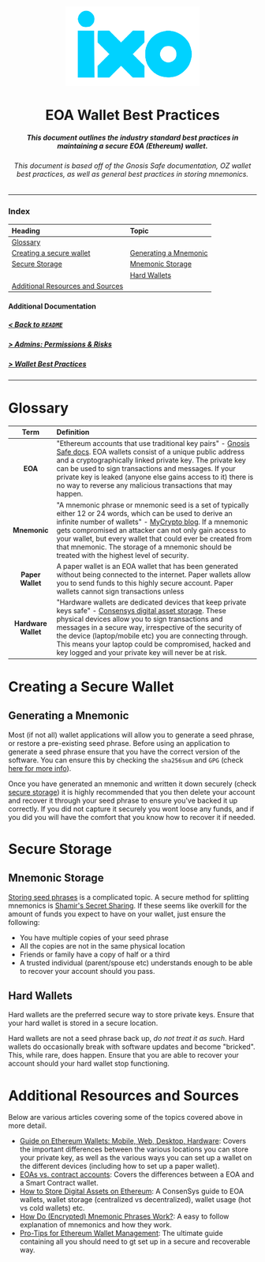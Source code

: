 <div align="center">
    <img src="./logo.png"/>
    <h1>EOA Wallet Best Practices</h1>
    <h5>
        This document outlines the industry standard best practices in maintaining a secure EOA (Ethereum) wallet.
    </h5>
    <h6>
        This document is based off of the Gnosis Safe documentation, OZ wallet best practices, as well as general best practices in storing mnemonics. 
    </h6>
</div>

---
### Index 

| Heading | Topic | 
|:--------|:------|
| [Glossary](#glossary) | | 
| [Creating a secure wallet](#creating-a-secure-wallet) | [Generating a Mnemonic](#generating-a-mnemonic)
| [Secure Storage](#secure-storage) | [Mnemonic Storage](#mnemonic-storage)
| |[Hard Wallets](#hard-wallets) | 
| [Additional Resources and Sources](#additional-resources-and-sources) |

#### Additional Documentation

##### [< Back to `README`](../README.md)
##### [> Admins: Permissions & Risks](./resources/admin_permissions_and_risks.md)
##### [> Wallet Best Practices](./wallet_best_practices.md)

---

# Glossary

| Term | Definition |
|:-----:|:-----------|
| **EOA** | "Ethereum accounts that use traditional key pairs" - [Gnosis Safe docs](https://docs.gnosis.io/safe/docs/intro_accounts/#eoas). EOA wallets consist of a unique public address and a cryptographically linked private key. The private key can be used to sign transactions and messages. If your private key is leaked (anyone else gains access to it) there is no way to reverse any malicious transactions that may happen. |
| **Mnemonic** | "A mnemonic phrase or mnemonic seed is a set of typically either 12 or 24 words, which can be used to derive an infinite number of wallets" - [MyCrypto blog](https://support.mycrypto.com/general-knowledge/cryptography/how-do-mnemonic-phrases-work#:~:text=A%20mnemonic%20phrase%20or%20mnemonic,an%20infinite%20number%20of%20wallets.&text=In%20the%20Ethereum%20ecosystem%2C%20mnemonic,following%20the%20BIP%2032%20spec.). If a mnemonic gets compromised an attacker can not only gain access to your wallet, but every wallet that could ever be created from that mnemonic. The storage of a mnemonic should be treated with the highest level of security. |
| **Paper Wallet** | A paper wallet is an EOA wallet that has been generated without being connected to the internet. Paper wallets allow you to send funds to this highly secure account. Paper wallets cannot sign transactions unless  |
| **Hardware Wallet** | "Hardware wallets are dedicated devices that keep private keys safe" - [Consensys digital asset storage](https://media.consensys.net/how-to-store-digital-assets-on-ethereum-a2bfdcf66bd0). These physical devices allow you to sign transactions and messages in a secure way, irrespective of the security of the device (laptop/mobile etc) you are connecting through. This means your laptop could be compromised, hacked and key logged and your private key will never be at risk. |

# Creating a Secure Wallet

## Generating a Mnemonic 
Most (if not all) wallet applications will allow you to generate a seed phrase, or restore a pre-existing seed phrase. Before using an application to generate a seed phrase ensure that you have the correct version of the software. You can ensure this by checking the `sha256sum` and `GPG` (check [here for more info](https://silentcicero.gitbooks.io/pro-tips-for-ethereum-wallet-management/content/introduction/dangers.html)).

Once you have generated an mnemonic and written it down securely (check [secure storage](#secure-storage)) it is highly recommended that you then delete your account and recover it through your seed phrase to ensure you've backed it up correctly. If you did not capture it securely you wont loose any funds, and if you did you will have the comfort that you know how to recover it if needed. 

# Secure Storage 

## Mnemonic Storage
[Storing seed phrases](https://silentcicero.gitbooks.io/pro-tips-for-ethereum-wallet-management/content/password-management/storing-seeds-and-passwords.html) is a complicated topic. A secure method for splitting mnemonics is [Shamir's Secret Sharing](https://en.wikipedia.org/wiki/Shamir%27s_Secret_Sharing). If these seems like overkill for the amount of funds you expect to have on your wallet, just ensure the following:
* You have multiple copies of your seed phrase
* All the copies are not in the same physical location
* Friends or family have a copy of half or a third
* A trusted individual (parent/spouse etc) understands enough to be able to recover your account should you pass.

## Hard Wallets
Hard wallets are the preferred secure way to store private keys. Ensure that your hard wallet is stored in a secure location. 

Hard wallets are not a seed phrase back up, *do not treat it as such*. Hard wallets do occasionally break with software updates and become "bricked". This, while rare, does happen. Ensure that you are able to recover your account should your hard wallet stop functioning. 

# Additional Resources and Sources
Below are various articles covering some of the topics covered above in more detail. 

* [Guide on Ethereum Wallets: Mobile, Web, Desktop, Hardware](https://cointelegraph.com/ethereum-for-beginners/ethereum-wallets): Covers the important differences between the various locations you can store your private key, as well as the various ways you can set up a wallet on the different devices (including how to set up a paper wallet).
* [EOAs vs. contract accounts](https://docs.gnosis.io/safe/docs/intro_accounts/): Covers the differences between a EOA and a Smart Contract wallet.
* [How to Store Digital Assets on Ethereum](https://media.consensys.net/how-to-store-digital-assets-on-ethereum-a2bfdcf66bd0): A ConsenSys guide to EOA wallets, wallet storage (centralized vs decentralized), wallet usage (hot vs cold wallets) etc.
* [How Do (Encrypted) Mnemonic Phrases Work?](https://support.mycrypto.com/general-knowledge/cryptography/how-do-mnemonic-phrases-work#:~:text=A%20mnemonic%20phrase%20or%20mnemonic,an%20infinite%20number%20of%20wallets.&text=In%20the%20Ethereum%20ecosystem%2C%20mnemonic,following%20the%20BIP%2032%20spec.): A easy to follow explanation of mnemonics and how they work.
* [Pro-Tips for Ethereum Wallet Management](https://silentcicero.gitbooks.io/pro-tips-for-ethereum-wallet-management/content/): The ultimate guide containing all you should need to gt set up in a secure and recoverable way.
